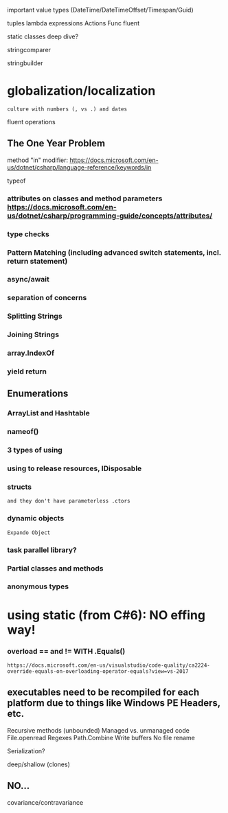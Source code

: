 important value types (DateTime/DateTimeOffset/Timespan/Guid)

tuples
lambda expressions
Actions
Func
fluent

static classes deep dive?

stringcomparer

stringbuilder

# globalization/localization
    culture with numbers (, vs .) and dates
    
fluent operations

## The One Year Problem

method "in" modifier: https://docs.microsoft.com/en-us/dotnet/csharp/language-reference/keywords/in

typeof

### attributes on classes and method parameters https://docs.microsoft.com/en-us/dotnet/csharp/programming-guide/concepts/attributes/

### type checks

### Pattern Matching \(including advanced switch statements, incl. return statement\)

### async/await

### separation of concerns

### Splitting Strings

### Joining Strings

### array.IndexOf

### yield return

## Enumerations

### ArrayList and Hashtable

### nameof()

### 3 types of using

### using to release resources, IDisposable

### structs
    and they don't have parameterless .ctors

### dynamic objects
    Expando Object

### task parallel library?

### Partial classes and methods

### anonymous types

# using static (from C#6): NO effing way!

### overload == and != WITH .Equals()
    https://docs.microsoft.com/en-us/visualstudio/code-quality/ca2224-override-equals-on-overloading-operator-equals?view=vs-2017

## executables need to be recompiled for each platform due to things like Windows PE Headers, etc.

Recursive methods (unbounded)
Managed vs. unmanaged code
File.openread
Regexes
Path.Combine
Write buffers
No file rename

Serialization?

deep/shallow (clones)

## NO...
covariance/contravariance
